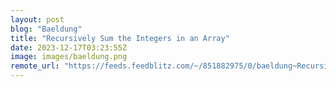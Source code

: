 ```yaml
---
layout: post
blog: "Baeldung"
title: "Recursively Sum the Integers in an Array"
date: 2023-12-17T03:23:55Z
image: images/baeldung.png
remote_url: "https://feeds.feedblitz.com/~/851882975/0/baeldung~Recursively-Sum-the-Integers-in-an-Array"
---
```

